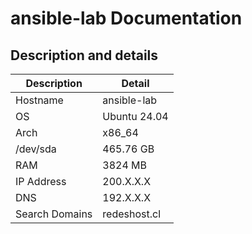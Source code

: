 # ansible-lab Documentation

## Description and details
|Description | Detail |
|------------|--------|
| Hostname | ansible-lab |
| OS | Ubuntu  24.04 |
| Arch | x86_64 |
| /dev/sda | 465.76 GB |
| RAM | 3824 MB |
| IP Address | 200.X.X.X |
| DNS | 192.X.X.X |
| Search Domains | redeshost.cl |
